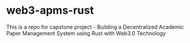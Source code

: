 # web3-apms-rust
This is a repo for capstone project - Building a Decentralized Academic Paper Management System using Rust with Web3.0 Technology
